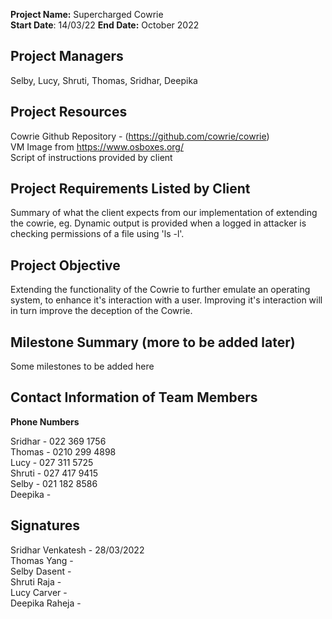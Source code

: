 **Project Name:** Supercharged Cowrie <br>
**Start Date**: 14/03/22    **End Date:** October 2022

## Project Managers

Selby, Lucy, Shruti, Thomas, Sridhar, Deepika

## Project Resources

Cowrie Github Repository - (https://github.com/cowrie/cowrie) <br>
VM Image from https://www.osboxes.org/ <br>
Script of instructions provided by client

## Project Requirements Listed by Client

Summary of what the client expects from our implementation of extending the cowrie, eg. Dynamic output is provided when a logged in attacker is checking permissions of a file using 'ls -l'. 

## Project Objective

Extending the functionality of the Cowrie to further emulate an operating system, to enhance it's interaction with a user. Improving it's interaction will in turn improve the deception of the Cowrie. 

## Milestone Summary (more to be added later)

Some milestones to be added here

## Contact Information of Team Members

**Phone Numbers**

Sridhar - 022 369 1756 <br>
Thomas - 0210 299 4898 <br>
Lucy - 027 311 5725 <br>
Shruti - 027 417 9415 <br>
Selby - 021 182 8586 <br>
Deepika - 

## Signatures

Sridhar Venkatesh - 28/03/2022 <br>
Thomas Yang - <br>
Selby Dasent - <br>
Shruti Raja - <br>
Lucy Carver - <br>
Deepika Raheja - <br>







